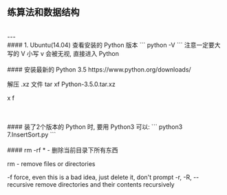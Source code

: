 ## 练算法和数据结构





<br>
---
<br>
#### 1. Ubuntu(14.04) 查看安装的 Python 版本
```
python -V
```
注意一定要大写的 V
小写 v 会被无视, 直接进入 Python


<br>
<br>
#### 安装最新的 Python 3.5
https://www.python.org/downloads/

解压 .xz 文件
tar xf Python-3.5.0.tar.xz

x
f





<br>
<br>
#### 装了2个版本的 Python 时, 要用 Python3 可以:
```
python3 7.InsertSort.py
```


<br>
<br>
#### rm -rf * - 删除当前目录下所有东西

rm - remove files or directories

-f  force, even this is a bad idea, just delete it, don't prompt
-r, -R, --recursive
              remove directories and their contents recursively
















